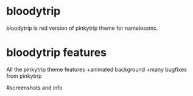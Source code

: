 # bloodytrip
bloodytrip is red version of pinkytrip theme for namelessmc.

# bloodytrip features
All the pinkytrip theme features
+animated background
+many bugfixes from pinkytrip

#screenshots and info


